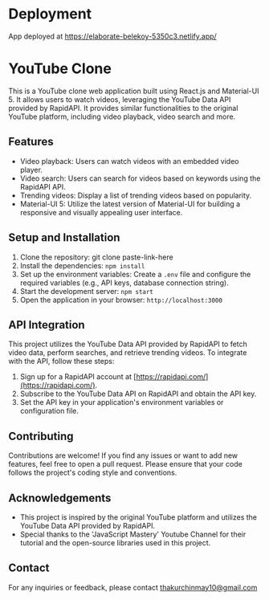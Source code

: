 # Deployment 

App deployed at https://elaborate-belekoy-5350c3.netlify.app/

# YouTube Clone

This is a YouTube clone web application built using React.js and Material-UI 5. It allows users to watch videos, leveraging the YouTube Data API provided by RapidAPI. It provides similar functionalities to the original YouTube platform, including video playback, video search and more.

## Features

- Video playback: Users can watch videos with an embedded video player.
- Video search: Users can search for videos based on keywords using the RapidAPI API.
- Trending videos: Display a list of trending videos based on popularity.
- Material-UI 5: Utilize the latest version of Material-UI for building a responsive and visually appealing user interface.

## Setup and Installation

1. Clone the repository: git clone paste-link-here
2. Install the dependencies: `npm install`
3. Set up the environment variables: Create a `.env` file and configure the required variables (e.g., API keys, database connection string).
4. Start the development server: `npm start`
5. Open the application in your browser: `http://localhost:3000`

## API Integration

This project utilizes the YouTube Data API provided by RapidAPI to fetch video data, perform searches, and retrieve trending videos. To integrate with the API, follow these steps:

1. Sign up for a RapidAPI account at [https://rapidapi.com/](https://rapidapi.com/).
2. Subscribe to the YouTube Data API on RapidAPI and obtain the API key.
3. Set the API key in your application's environment variables or configuration file.

## Contributing

Contributions are welcome! If you find any issues or want to add new features, feel free to open a pull request. Please ensure that your code follows the project's coding style and conventions.

## Acknowledgements

- This project is inspired by the original YouTube platform and utilizes the YouTube Data API provided by RapidAPI.
- Special thanks to the 'JavaScript Mastery' Youtube Channel for their tutorial and the open-source libraries used in this project.

## Contact

For any inquiries or feedback, please contact thakurchinmay10@gmail.com